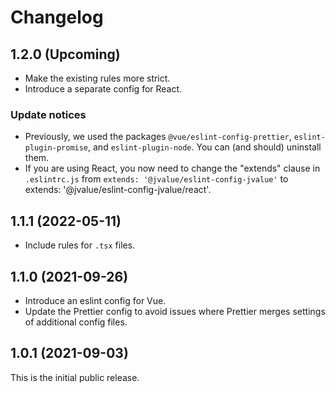 # Changelog

## 1.2.0 (Upcoming)

- Make the existing rules more strict.
- Introduce a separate config for React.

### Update notices

- Previously, we used the packages `@vue/eslint-config-prettier`, `eslint-plugin-promise`, and `eslint-plugin-node`. You can (and should) uninstall them.
- If you are using React, you now need to change the "extends" clause in `.eslintrc.js` from `extends: '@jvalue/eslint-config-jvalue'` to extends: '@jvalue/eslint-config-jvalue/react'.

## 1.1.1 (2022-05-11)

- Include rules for `.tsx` files.

## 1.1.0 (2021-09-26)

- Introduce an eslint config for Vue.
- Update the Prettier config to avoid issues where Prettier merges settings of additional config files.

## 1.0.1 (2021-09-03)

This is the initial public release.
